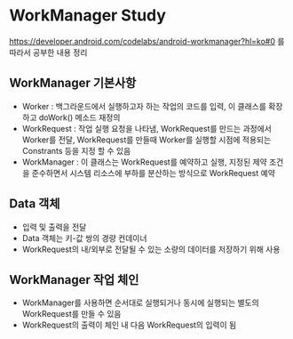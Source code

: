 WorkManager Study
===================================

https://developer.android.com/codelabs/android-workmanager?hl=ko#0 를 따라서 공부한 내용 정리

WorkManager 기본사항
--------------

* Worker : 백그라운드에서 실행하고자 하는 작업의 코드를 입력, 이 클래스를 확장하고 doWork() 메소드 재정의
* WorkRequest : 작업 실행 요청을 나타냄, WorkRequest를 만드는 과정에서 Worker를 전달, WorkRequest를 만들때 Worker를 실행할 시점에 적용되는 Constrants 등을 지정 할 수 있음
* WorkManager : 이 클래스는 WorkRequest를 예약하고 실행, 지정된 제약 조건을 준수하면서 시스템 리소스에 부하를 분산하는 방식으로 WorkRequest 예약

Data 객체
--------------

* 입력 및 출력을 전달
* Data 객체는 키-값 쌍의 경량 컨데이너
* WorkRequest의 내/외부로 전달될 수 있는 소량의 데이터를 저장하기 위해 사용

WorkManager 작업 체인
--------------

* WorkManager를 사용하면 순서대로 실행되거나 동시에 실행되는 별도의 WorkRequest를 만들 수 있음
* WorkRequest의 출력이 체인 내 다음 WorkRequest의 입력이 됨